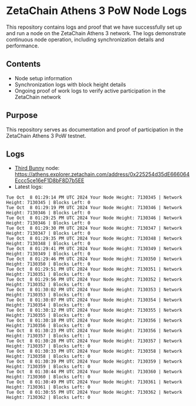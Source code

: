 # ZetaChain Athens 3 PoW Node Logs
This repository contains logs and proof that we have successfully set up and run a node on the ZetaChain Athens 3 network. The logs demonstrate continuous node operation, including synchronization details and performance.

## Contents
- Node setup information
- Synchronization logs with block height details
- Ongoing proof of work logs to verify active participation in the ZetaChain network

## Purpose
This repository serves as documentation and proof of participation in the ZetaChain Athens 3 PoW testnet.

## Logs

- [Third Bunny](https://thirdbunny.xyz/) node: https://athens.explorer.zetachain.com/address/0x225254d35dE666064Eccc5ce16eF1D8bF8D7b5EE
- Latest logs:
```
Tue Oct  8 01:29:14 PM UTC 2024 Your Node Height: 7130345 | Network Height: 7130345 | Blocks Left: 0
Tue Oct  8 01:29:19 PM UTC 2024 Your Node Height: 7130346 | Network Height: 7130346 | Blocks Left: 0
Tue Oct  8 01:29:25 PM UTC 2024 Your Node Height: 7130346 | Network Height: 7130346 | Blocks Left: 0
Tue Oct  8 01:29:30 PM UTC 2024 Your Node Height: 7130347 | Network Height: 7130347 | Blocks Left: 0
Tue Oct  8 01:29:35 PM UTC 2024 Your Node Height: 7130348 | Network Height: 7130348 | Blocks Left: 0
Tue Oct  8 01:29:41 PM UTC 2024 Your Node Height: 7130349 | Network Height: 7130349 | Blocks Left: 0
Tue Oct  8 01:29:46 PM UTC 2024 Your Node Height: 7130350 | Network Height: 7130350 | Blocks Left: 0
Tue Oct  8 01:29:51 PM UTC 2024 Your Node Height: 7130351 | Network Height: 7130351 | Blocks Left: 0
Tue Oct  8 01:29:56 PM UTC 2024 Your Node Height: 7130352 | Network Height: 7130352 | Blocks Left: 0
Tue Oct  8 01:30:02 PM UTC 2024 Your Node Height: 7130353 | Network Height: 7130353 | Blocks Left: 0
Tue Oct  8 01:30:07 PM UTC 2024 Your Node Height: 7130354 | Network Height: 7130354 | Blocks Left: 0
Tue Oct  8 01:30:12 PM UTC 2024 Your Node Height: 7130355 | Network Height: 7130355 | Blocks Left: 0
Tue Oct  8 01:30:18 PM UTC 2024 Your Node Height: 7130356 | Network Height: 7130356 | Blocks Left: 0
Tue Oct  8 01:30:23 PM UTC 2024 Your Node Height: 7130356 | Network Height: 7130357 | Blocks Left: 1
Tue Oct  8 01:30:28 PM UTC 2024 Your Node Height: 7130357 | Network Height: 7130357 | Blocks Left: 0
Tue Oct  8 01:30:33 PM UTC 2024 Your Node Height: 7130358 | Network Height: 7130358 | Blocks Left: 0
Tue Oct  8 01:30:39 PM UTC 2024 Your Node Height: 7130359 | Network Height: 7130359 | Blocks Left: 0
Tue Oct  8 01:30:44 PM UTC 2024 Your Node Height: 7130360 | Network Height: 7130360 | Blocks Left: 0
Tue Oct  8 01:30:49 PM UTC 2024 Your Node Height: 7130361 | Network Height: 7130361 | Blocks Left: 0
Tue Oct  8 01:30:55 PM UTC 2024 Your Node Height: 7130362 | Network Height: 7130362 | Blocks Left: 0
```
